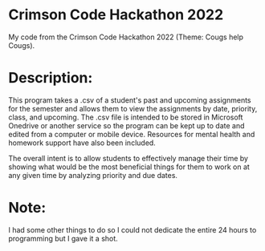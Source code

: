 # Crimson Code Hackathon 2022
My code from the Crimson Code Hackathon 2022 (Theme: Cougs help Cougs).

# Description:
This program takes a .csv of a student's past and upcoming assignments for the semester and allows them
to view the assignments by date, priority, class, and upcoming. The .csv file is intended to be
stored in Microsoft Onedrive or another service so the program can be kept up to date and edited from a 
computer or mobile device. Resources for mental health and homework support have also been included.

The overall intent is to allow students to effectively manage their time by showing what would be the 
most beneficial things for them to work on at any given time by analyzing priority and due dates.

# Note:
I had some other things to do so I could not dedicate the entire 24 hours to programming but I gave it 
a shot.
